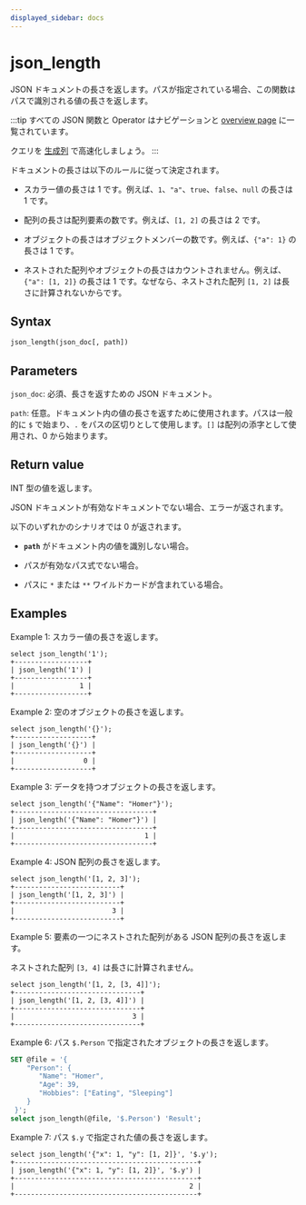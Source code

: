 ```yaml
---
displayed_sidebar: docs
---
```


# json_length

JSON ドキュメントの長さを返します。パスが指定されている場合、この関数はパスで識別される値の長さを返します。

:::tip
すべての JSON 関数と Operator はナビゲーションと [overview page](../overview-of-json-functions-and-operators.md) に一覧されています。

クエリを [生成列](../../../sql-statements/generated_columns.md) で高速化しましょう。
:::

ドキュメントの長さは以下のルールに従って決定されます。

- スカラー値の長さは 1 です。例えば、`1`、`"a"`、`true`、`false`、`null` の長さは 1 です。

- 配列の長さは配列要素の数です。例えば、`[1, 2]` の長さは 2 です。

- オブジェクトの長さはオブジェクトメンバーの数です。例えば、`{"a": 1}` の長さは 1 です。

- ネストされた配列やオブジェクトの長さはカウントされません。例えば、`{"a": [1, 2]}` の長さは 1 です。なぜなら、ネストされた配列 `[1, 2]` は長さに計算されないからです。

## Syntax

```Haskell
json_length(json_doc[, path])
```

## Parameters

`json_doc`: 必須、長さを返すための JSON ドキュメント。

`path`: 任意。ドキュメント内の値の長さを返すために使用されます。パスは一般的に `$` で始まり、`.` をパスの区切りとして使用します。`[]` は配列の添字として使用され、0 から始まります。

## Return value

INT 型の値を返します。

JSON ドキュメントが有効なドキュメントでない場合、エラーが返されます。

以下のいずれかのシナリオでは 0 が返されます。

- **`path`** がドキュメント内の値を識別しない場合。

- パスが有効なパス式でない場合。

- パスに `*` または `**` ワイルドカードが含まれている場合。

## Examples

Example 1: スカラー値の長さを返します。

```Plain
select json_length('1');
+------------------+
| json_length('1') |
+------------------+
|                1 |
+------------------+
```

Example 2: 空のオブジェクトの長さを返します。

```Plain
select json_length('{}');
+-------------------+
| json_length('{}') |
+-------------------+
|                 0 |
+-------------------+
```

Example 3: データを持つオブジェクトの長さを返します。

```Plain
select json_length('{"Name": "Homer"}');
+----------------------------------+
| json_length('{"Name": "Homer"}') |
+----------------------------------+
|                                1 |
+----------------------------------+
```

Example 4: JSON 配列の長さを返します。

```plain text
select json_length('[1, 2, 3]');
+--------------------------+
| json_length('[1, 2, 3]') |
+--------------------------+
|                        3 |
+--------------------------+
```

Example 5: 要素の一つにネストされた配列がある JSON 配列の長さを返します。

ネストされた配列 `[3, 4]` は長さに計算されません。

```plain text
select json_length('[1, 2, [3, 4]]');
+-------------------------------+
| json_length('[1, 2, [3, 4]]') |
+-------------------------------+
|                             3 |
+-------------------------------+
```

Example 6: パス `$.Person` で指定されたオブジェクトの長さを返します。

```SQL
SET @file = '{  
    "Person": {    
       "Name": "Homer", 
       "Age": 39,
       "Hobbies": ["Eating", "Sleeping"]  
    }
 }';
select json_length(@file, '$.Person') 'Result';
```

Example 7: パス `$.y` で指定された値の長さを返します。

```plain text
select json_length('{"x": 1, "y": [1, 2]}', '$.y');
+---------------------------------------------+
| json_length('{"x": 1, "y": [1, 2]}', '$.y') |
+---------------------------------------------+
|                                           2 |
+---------------------------------------------+
```